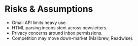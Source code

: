 # Risks & Assumptions
- Gmail API limits heavy use.
- HTML parsing inconsistent across newsletters.
- Privacy concerns around inbox permissions.
- Competition may move down-market (Mailbrew, Readwise).